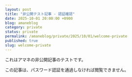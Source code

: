 ```yaml
---
layout: post
title: "非公開テスト記事 - 認証確認"
date: 2025-10-01 20:00:00 +0900
blog: amaneblog
category: private
status: private
permalink: /amaneblog/private/2025/10/01/welcome-private
published: true
slug: welcome-private
---
```

これはアマネの非公開記事のテストです。

この記事は、パスワード認証を通過しなければ閲覧できません。